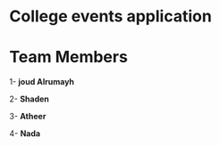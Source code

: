 # College events application

# Team Members
1- **joud Alrumayh**

2- **Shaden**

3- **Atheer**

4- **Nada**
